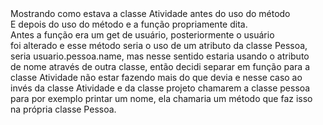 <div>Mostrando como estava a classe Atividade antes do uso do método</div>
<div>E depois do uso do método e a função propriamente dita.</div>
<div>Antes a função era um get de usuário, posteriormente o usuário</div>
<div>foi alterado e esse método seria o uso de um atributo da classe Pessoa,</div>
<div>seria usuario.pessoa.name, mas nesse sentido estaria usando o atributo</div>
<div>de nome através de outra classe, então decidi separar em função para a </div>
<div>classe Atividade não estar fazendo mais do que devia e nesse caso ao </div>
<div>invés da classe Atividade e da classe projeto chamarem a classe pessoa</div>
<div>para por exemplo printar um nome, ela chamaria um método que faz isso</div>
<div>na própria classe Pessoa.</div>
